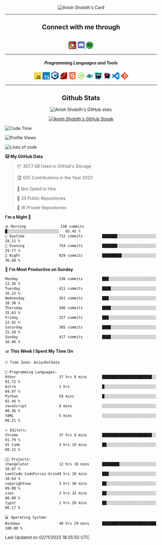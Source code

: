 <div align="center">

![Anish Shobith's Card](https://cardivo.vercel.app/api?name=Anish%20Shobith%20P%20S&description=Hi%20there%F0%9F%91%8B,%20I%20am%20a%2020-years-old.%20I%20am%20a%20Web%20and%20Application%20developer%20from%20India.%20Nice%20to%20meet%20you%20all.%20Looking%20forward%20to%20paritcipate%20with%20you.&image=https://i.imgur.com/WlQk3PY.jpg&&disableAnimation=true&site=https://anishshobithps.tech&pattern=plus&colorPattern=%23171616&backgroundColor=%231a1b26&instagram=anish_shobith&linkedin=Anish%20Shobith%20P%20S&fontColor=%23ffffff&iconColor=%23ffffff)

<hr>
 <h2> Connect with me through </h2>
<br>
<a href="https://www.instagram.com/anish_shobith/">
    <img alt="Anish Shobith's Instagram" width="25px" src="https://raw.githubusercontent.com/anishshobithps/anishshobithps/master/assets/socials/instagram.svg">
    </a>
    <a href="https://discord.gg/cWgDskT">
    <img alt="Anish Shobith's Discord", width="25px" src="https://raw.githubusercontent.com/anishshobithps/anishshobithps/master/assets/socials/discord.svg">
    </a>
    <a href="https://open.spotify.com/user/goshcrm0y9jzum2lffvu6f4hz">
    <img alt="Anish Shobith's Spotify", width="25px" src="https://raw.githubusercontent.com/anishshobithps/anishshobithps/master/assets/socials/spotify.svg">
    </a>
    <br>
    <hr>
    <h4> <i> Programming Languages and Tools </i> </h4>
    <img width="25px" src="https://raw.githubusercontent.com/anishshobithps/anishshobithps/master/assets/languages/javascript.svg">
    <img width="25px" src="https://raw.githubusercontent.com/anishshobithps/anishshobithps/master/assets/languages/typescript.svg">
    <img width="25px" src="https://raw.githubusercontent.com/anishshobithps/anishshobithps/master/assets/languages/cpp.svg">
    <img width="25px" src="https://raw.githubusercontent.com/anishshobithps/anishshobithps/master/assets/languages/ruby.svg">
    <img width="25px" src="https://raw.githubusercontent.com/anishshobithps/anishshobithps/master/assets/languages/html.svg">
    <img width="25px" src="https://raw.githubusercontent.com/anishshobithps/anishshobithps/master/assets/tools/nodejs.svg">
    <img width="25px" src="https://raw.githubusercontent.com/anishshobithps/anishshobithps/master/assets/tools/docker.svg">
    <img width="25px" src="https://raw.githubusercontent.com/anishshobithps/anishshobithps/master/assets/tools/webstorm.svg">
    <img width="25px" src="https://raw.githubusercontent.com/anishshobithps/anishshobithps/master/assets/tools/intellij.svg">
    <img width="25px" src="https://raw.githubusercontent.com/anishshobithps/anishshobithps/master/assets/tools/visualstudiocode.svg">
    <img width="25px" src="https://raw.githubusercontent.com/anishshobithps/anishshobithps/master/assets/tools/git.svg">
<hr>
 <h2> Github Stats </h2>

![Anish Shobith's GitHub stats](https://github-readme-stats-fk82.vercel.app/api?username=anishshobithps&show_icons=true&theme=tokyonight&count_private=true)

[![Anish Shobith's GitHub Streak](https://streak-stats.demolab.com?user=anishshobithps&theme=tokyonight&hide_border=true&border_radius=4.6)](https://git.io/streak-stats)

</div>

<!--START_SECTION:waka-->
![Code Time](http://img.shields.io/badge/Code%20Time-1%2C118%20hrs%2022%20mins-blue)

![Profile Views](http://img.shields.io/badge/Profile%20Views-27-blue)

![Lines of code](https://img.shields.io/badge/From%20Hello%20World%20I%27ve%20Written-571.5%20thousand%20lines%20of%20code-blue)

**🐱 My GitHub Data** 

> 📦 307.7 kB Used in GitHub's Storage 
 > 
> 🏆 625 Contributions in the Year 2023
 > 
> 🚫 Not Opted to Hire
 > 
> 📜 33 Public Repositories 
 > 
> 🔑 18 Private Repositories 
 > 
**I'm a Night 🦉** 

```text
🌞 Morning                138 commits         █░░░░░░░░░░░░░░░░░░░░░░░░   05.45 % 
🌆 Daytime                712 commits         ███████░░░░░░░░░░░░░░░░░░   28.11 % 
🌃 Evening                754 commits         ███████░░░░░░░░░░░░░░░░░░   29.77 % 
🌙 Night                  929 commits         █████████░░░░░░░░░░░░░░░░   36.68 % 
```
📅 **I'm Most Productive on Sunday** 

```text
Monday                   336 commits         ███░░░░░░░░░░░░░░░░░░░░░░   13.26 % 
Tuesday                  411 commits         ████░░░░░░░░░░░░░░░░░░░░░   16.23 % 
Wednesday                261 commits         ███░░░░░░░░░░░░░░░░░░░░░░   10.30 % 
Thursday                 396 commits         ████░░░░░░░░░░░░░░░░░░░░░   15.63 % 
Friday                   327 commits         ███░░░░░░░░░░░░░░░░░░░░░░   12.91 % 
Saturday                 385 commits         ████░░░░░░░░░░░░░░░░░░░░░   15.20 % 
Sunday                   417 commits         ████░░░░░░░░░░░░░░░░░░░░░   16.46 % 
```


📊 **This Week I Spent My Time On** 

```text
🕑︎ Time Zone: Asia/Kolkata

💬 Programming Languages: 
Other                    37 hrs 8 mins       ███████████████████████░░   91.72 % 
Astro                    2 hrs               █░░░░░░░░░░░░░░░░░░░░░░░░   04.97 % 
Python                   59 mins             █░░░░░░░░░░░░░░░░░░░░░░░░   02.46 % 
JavaScript               8 mins              ░░░░░░░░░░░░░░░░░░░░░░░░░   00.36 % 
YAML                     5 mins              ░░░░░░░░░░░░░░░░░░░░░░░░░   00.21 % 

🔥 Editors: 
Chrome                   37 hrs 9 mins       ███████████████████████░░   91.79 % 
VS Code                  3 hrs 19 mins       ██░░░░░░░░░░░░░░░░░░░░░░░   08.21 % 

🐱‍💻 Projects: 
changelater              12 hrs 10 mins      ████████░░░░░░░░░░░░░░░░░   30.07 % 
LeetCode-CodeForces-Grind4 hrs 18 mins       ███░░░░░░░░░░░░░░░░░░░░░░   10.64 % 
copyrightnow             3 hrs 38 mins       ██░░░░░░░░░░░░░░░░░░░░░░░   09.00 % 
cses                     3 hrs 33 mins       ██░░░░░░░░░░░░░░░░░░░░░░░   08.80 % 
typst                    2 hrs 29 mins       ██░░░░░░░░░░░░░░░░░░░░░░░   06.17 % 

💻 Operating System: 
Windows                  40 hrs 29 mins      █████████████████████████   100.00 % 
```


 Last Updated on 02/11/2023 18:35:50 UTC
<!--END_SECTION:waka-->
